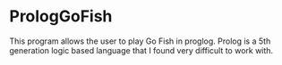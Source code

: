 # PrologGoFish
 
This program allows the user to play Go Fish in proglog. Prolog is a 5th generation logic based language that I found very difficult to work with.
